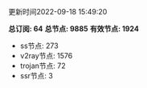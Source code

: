 更新时间2022-09-18 15:49:20

**总订阅: 64**
**总节点: 9885**
**有效节点: 1924**
- ss节点: 273
- v2ray节点: 1576
- trojan节点: 72
- ssr节点: 3
